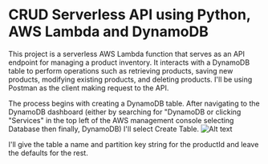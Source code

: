 # CRUD Serverless API using Python, AWS Lambda and DynamoDB 

This project is a serverless AWS Lambda function that serves as an API endpoint for managing a product inventory. It interacts with a DynamoDB table to perform operations such as retrieving products, saving new products, modifying existing products, and deleting products. I'll be using Postman as the client making request to the API. 

The process begins with creating a DynamoDB table. After navigating to the DynamoDB dashboard (either by searching for "DynamoDB or clicking "Services" in the top left of the AWS management console selecting Database then finally, DynamoDB) I'll select Create Table. 
![Alt text](https://drive.google.com/file/d/1a9HRYyYedEGGOYidCJm4jv37jy9KOTQm/view?usp=sharing)

I'll give the table a name and partition key string for the productId and leave the defaults for the rest. 
